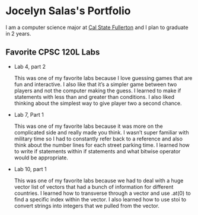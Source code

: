 # Jocelyn Salas's Portfolio

I am a computer science major at [Cal State Fullerton](http://www.fullerton.edu/) and I plan to graduate in 2 years.

## Favorite CPSC 120L Labs


* Lab 4, part 2

    This was one of my favorite labs because I love guessing games that are fun
    and interactive. I also like that it’s a simpler game between two players
    and not the computer making the guess.  I learned to make if statements with
    less than and greater than conditions. I also liked thinking about the
    simplest way to give player two a second chance.

* Lab 7, Part 1

    This was one of my favorite labs because it was more on the complicated side
    and really made you think. I wasn’t super familiar with military time so I
    had to constantly refer back to a reference and also think about the number
    lines for each street parking time. I learned how to write if statements
    within if statements and what bitwise operator would be appropriate.

* Lab 10, part 1

    This was one of my favorite labs because we had to deal with a huge vector
    list of vectors that had a bunch of information for different countries. I
    learned how to transverse through a vector and use .at(0) to find a specific
    index within the vector. I also learned how to use stoi to convert strings
    into integers that we pulled from the vector.
